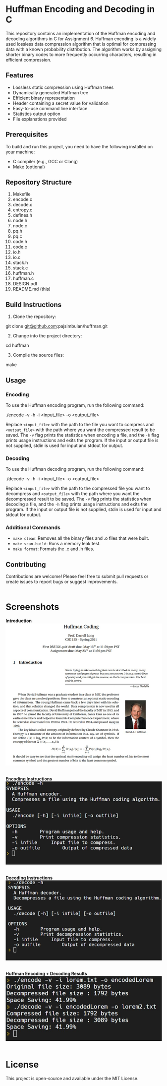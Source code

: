 # Huffman Encoding and Decoding in C

This repository contains an implementation of the Huffman encoding and decoding algorithms in C for Assignment 6. Huffman encoding is a widely used lossless data compression algorithm that is optimal for compressing data with a known probability distribution. The algorithm works by assigning shorter binary codes to more frequently occurring characters, resulting in efficient compression.

## Features

- Lossless static compression using Huffman trees
- Dynamically generated Huffman tree
- Efficient binary representation
- Header containing a secret value for validation
- Easy-to-use command line interface
- Statistics output option
- File explanations provided

## Prerequisites

To build and run this project, you need to have the following installed on your machine:

- C compiler (e.g., GCC or Clang)
- Make (optional)

## Repository Structure

1. Makefile
2. encode.c
3. decode.c
4. entropy.c
5. defines.h
6. node.h
7. node.c
8. pq.h
9. pq.c
10. code.h
11. code.c
12. io.h
13. io.c
14. stack.h
15. stack.c
16. huffman.h
17. huffman.c
18. DESIGN.pdf
19. README.md (this)

## Build Instructions

1. Clone the repository:

git clone git@github.com:pajsimbulan/huffman.git

2. Change into the project directory:

cd huffman

3. Compile the source files:

make

## Usage

### Encoding

To use the Huffman encoding program, run the following command:

./encode -v -h -i <input_file> -o <output_file>

Replace `<input_file>` with the path to the file you want to compress and `<output_file>` with the path where you want the compressed result to be saved. The `-v` flag prints the statistics when encoding a file, and the `-h` flag prints usage instructions and exits the program. If the input or output file is not supplied, stdin is used for input and stdout for output.

### Decoding

To use the Huffman decoding program, run the following command:

./decode -v -h -i <input_file> -o <output_file>


Replace `<input_file>` with the path to the compressed file you want to decompress and `<output_file>` with the path where you want the decompressed result to be saved. The `-v` flag prints the statistics when decoding a file, and the `-h` flag prints usage instructions and exits the program. If the input or output file is not supplied, stdin is used for input and stdout for output.

### Additional Commands

- `make clean`: Removes all the binary files and .o files that were built.
- `make scan-build`: Runs a memory leak test.
- `make format`: Formats the .c and .h files.

## Contributing

Contributions are welcome! Please feel free to submit pull requests or create issues to report bugs or suggest improvements.
<br /><br />

# Screenshots 

**Introduction**
<img src="./screenshots/huffman_intro.jpg"  alt="img" />
<br /><br />

**Encoding Instructions**
<img src="./screenshots/huffman_encoding_help.jpg"  alt="img" />
<br /><br />

**Decoding Instructions**
<img src="./screenshots/huffman_decoding_help.jpg"  alt="img" />
<br /><br />

**Huffman Encoding + Decoding Results**
<img src="./screenshots/huffman_results.jpg"  alt="img" />
<br /><br />

# License
This project is open-source and available under the MIT License.